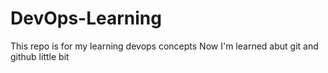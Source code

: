 # DevOps-Learning
This repo is for my learning devops concepts
Now I'm learned abut git and github little bit
